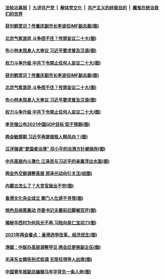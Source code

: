 ####  [法轮功真相](../../../../basic/blob/master/README.md?t=03061631) &nbsp;|&nbsp; [九评共产党](../../../../9ping.md/blob/master/README.md?t=03061631) &nbsp;|&nbsp; [解体党文化](../../../../jtdwh.md/blob/master/README.md?t=03061631)  &nbsp;|&nbsp; [共产主义的终极目的](../../../../gczydzjmd.md/blob/master/README.md?t=03061631) &nbsp;|&nbsp; [魔鬼在统治我们的世界](../../../../mgztzwmdsj.md/blob/master/README.md?t=03061631) 

#### [获刘鹤赏识？传重庆副市长李波任IMF副总裁(图)](../pages/p2/964653.md?t=03061631) 


#### [北京气氛诡异 斗争捂不住？传禁妄议二十大(图)](../pages/p2/964582.md?t=03061631) 

#### [布小林未现身人大审议 习近平要求普及汉语(图)](../pages/p2/964606.md?t=03061631) 

#### [权力斗争升级 中共下令禁止任何人妄议二十大(图)](../pages/p2/964595.md?t=03061631) 



#### [获刘鹤赏识？传重庆副市长李波任IMF副总裁(图)](../pages/p2/964653.md?t=03061631) 


#### [北京气氛诡异 斗争捂不住？传禁妄议二十大(图)](../pages/p2/964582.md?t=03061631) 

#### [布小林未现身人大审议 习近平要求普及汉语(图)](../pages/p2/964606.md?t=03061631) 

#### [权力斗争升级 中共下令禁止任何人妄议二十大(图)](../pages/p2/964595.md?t=03061631) 


#### [李克强公布2021中国GDP目标 低于预期(图)](../pages/p2/964570.md?t=03061631) 

#### [两会敏感期 习近平再提接班人释风向？(图)](../pages/p2/964546.md?t=03061631) 

#### [汪洋强调“爱国者治港” 邓小平的治港方针被抛弃(图)](../pages/p2/964553.md?t=03061631) 

#### [中共高层内斗激化 江泽民与习近平的亲属浮出水面(图)](../pages/p2/964496.md?t=03061631) 

#### [两会外交部调整高层 郑泽光动向引关注(组图)](../pages/p2/964463.md?t=03061631) 

#### [内蒙古怎么了？大贪官层出不穷(图)](../pages/p2/964452.md?t=03061631) 

#### [香港文化央企成立 掌门人仕途不寻常(图)](../pages/p2/964399.md?t=03061631) 

#### [桃色丑闻惹轰动 市委书记夫妻前后脚被双开(图)](../pages/p2/964335.md?t=03061631) 

#### [揭秘华西村为何风光不再 习险向吴仁宝动刀(图)](../pages/p2/964332.md?t=03061631) 

#### [2021年两会看点：香港选举改革、经济民生(图)](../pages/p2/964356.md?t=03061631) 

#### [港媒：中联办高层调整罕见 两会后更换副主任(图)](../pages/p2/964362.md?t=03061631) 

#### [毛泽东女婿告别式低调 无现任领导人出席(图)](../pages/p2/964344.md?t=03061631) 

#### [中国青年报副总编辑马年华背负一条人命(图)](../pages/p2/964334.md?t=03061631) 

